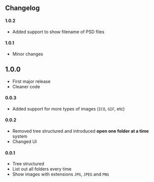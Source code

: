 ## Changelog

#### 1.0.2
* Added support to show filename of PSD files

#### 1.0.1
* Minor changes

## 1.0.0
* First major release
* Cleaner code

#### 0.0.3
* Added support for more types of images (`ICO`, `GIF`, etc)

#### 0.0.2
* Removed tree structured and introduced **open one folder at a time** system
* Changed UI

#### 0.0.1
* Tree structured
* List out all folders every time
* Show images with extensions `JPG`, `JPEG` and `PNG`
